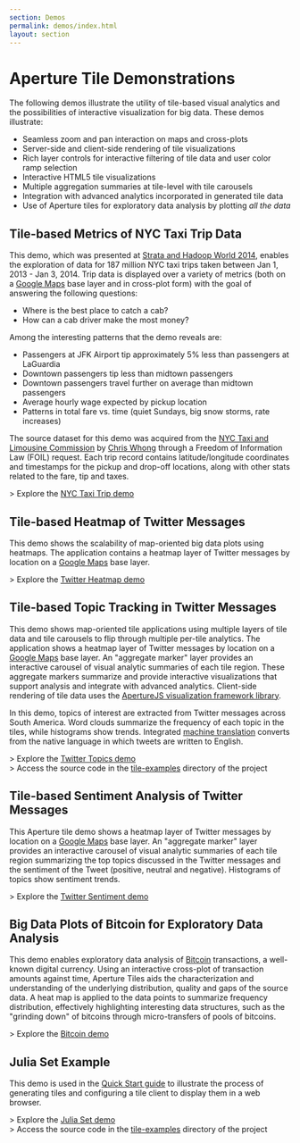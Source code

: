 ```yaml
---
section: Demos
permalink: demos/index.html
layout: section
---
```


Aperture Tile Demonstrations
============================

The following demos illustrate the utility of tile-based visual analytics and the possibilities of interactive visualization for big data. These demos illustrate:

-   Seamless zoom and pan interaction on maps and cross-plots
-   Server-side and client-side rendering of tile visualizations
-   Rich layer controls for interactive filtering of tile data and user color ramp selection
-   Interactive HTML5 tile visualizations
-   Multiple aggregation summaries at tile-level with tile carousels
-   Integration with advanced analytics incorporated in generated tile data
-   Use of Aperture tiles for exploratory data analysis by plotting *all the data*

Tile-based Metrics of NYC Taxi Trip Data
---------------------------------------

This demo, which was presented at [Strata and Hadoop World 2014](http://strataconf.com/stratany2014), enables the exploration of data for 187 million NYC taxi trips taken between Jan 1, 2013 - Jan 3, 2014. 
Trip data is displayed over a variety of metrics (both on a [Google Maps](https://maps.google.com) base layer and in cross-plot form) with the goal of answering the following questions:

- Where is the best place to catch a cab?
- How can a cab driver make the most money?

Among the interesting patterns that the demo reveals are:

- Passengers at JFK Airport tip approximately 5% less than passengers at LaGuardia
- Downtown passengers tip less than midtown passengers
- Downtown passengers travel further on average than midtown passengers
- Average hourly wage expected by pickup location
- Patterns in total fare vs. time (quiet Sundays, big snow storms, rate increases)

The source dataset for this demo was acquired from the [NYC Taxi and Limousine Commission](http://www.nyc.gov/html/tlc/html/home/home.shtml) by [Chris Whong](http://chriswhong.com/open-data/foil_nyc_taxi/) through a Freedom of Information Law (FOIL) request. Each trip record contains latitude/longitude coordinates and timestamps for the pickup and drop-off locations, along with other stats related to the fare, tip and taxes.

&gt; Explore the [NYC Taxi Trip demo](https://strata.oculusinfo.com/nyc-taxi/?map=6&baselayer=0)

Tile-based Heatmap of Twitter Messages
--------------------------------------

This demo shows the scalability of map-oriented big data plots using heatmaps. The application contains a heatmap layer of Twitter messages by location on a [Google Maps](https://maps.google.com) base layer.

&gt; Explore the [Twitter Heatmap demo](https://aperturetiles.com/twitter-heatmap/)

Tile-based Topic Tracking in Twitter Messages
---------------------------------------------

This demo shows map-oriented tile applications using multiple layers of tile data and tile carousels to flip through multiple per-tile analytics. The application shows a heatmap layer of Twitter messages by location on a [Google Maps](https://maps.google.com) base layer. An "aggregate marker" layer provides an interactive carousel of visual analytic summaries of each tile region. These aggregate markers summarize and provide interactive visualizations that support analysis and integrate with advanced analytics. Client-side rendering of tile data uses the [ApertureJS visualization framework library](http://aperturejs.com/).  

In this demo, topics of interest are extracted from Twitter messages across South America.  Word clouds summarize the frequency of each topic in the tiles, while histograms show trends.  Integrated [machine translation](https://translate.google.com/) converts from the native language in which tweets are written to English.

&gt; Explore the [Twitter Topics demo](https://aperturetiles.com/twitter-topics/)
<br>&gt; Access the source code in the [tile-examples](https://github.com/oculusinfo/aperture-tiles/tree/master/tile-examples) directory of the project

Tile-based Sentiment Analysis of Twitter Messages
-------------------------------------------------

This Aperture tile demo shows a heatmap layer of Twitter messages by location on a [Google Maps](https://maps.google.com) base layer. An "aggregate marker" layer provides an interactive carousel of visual analytic summaries of each tile region summarizing the top topics discussed in the Twitter messages and the sentiment of the Tweet (positive, neutral and negative). Histograms of topics show sentiment trends.

&gt; Explore the [Twitter Sentiment demo](https://aperturetiles.com/twitter-sentiment/)

Big Data Plots of Bitcoin for Exploratory Data Analysis
-------------------------------------------------------

This demo enables exploratory data analysis of [Bitcoin](http://bitcoin.org/) transactions, a well-known digital currency. Using an interactive cross-plot of transaction amounts against time, Aperture Tiles aids the characterization and understanding of the underlying distribution, quality and gaps of the source data. 
A heat map is applied to the data points to summarize frequency distribution, effectively highlighting interesting data structures, such as the "grinding down" of bitcoins through micro-transfers of pools of bitcoins.

&gt; Explore the [Bitcoin demo](https://aperturetiles.com/bitcoin-demo/)

Julia Set Example
-----------------

This demo is used in the [Quick Start guide](../documentation/quickstart/) to illustrate the process of generating tiles and configuring a tile client to display them in a web browser. 

&gt; Explore the [Julia Set demo](https://aperturetiles.com/julia-demo/)
<br>&gt; Access the source code in the [tile-examples](https://github.com/oculusinfo/aperture-tiles/tree/master/tile-examples) directory of the project